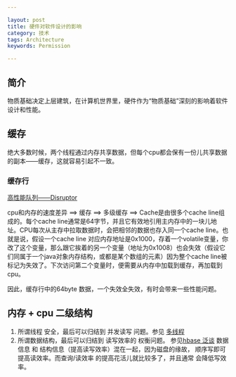 ```yaml
---

layout: post
title: 硬件对软件设计的影响
category: 技术
tags: Architecture
keywords: Permission

---
```


## 简介

物质基础决定上层建筑，在计算机世界里，硬件作为“物质基础”深刻的影响着软件设计和性能。

## 缓存

绝大多数时候，两个线程通过内存共享数据，但每个cpu都会保有一份儿共享数据的副本——缓存，这就容易引起不一致。

### 缓存行

[高性能队列——Disruptor](https://tech.meituan.com/disruptor.html)

cpu和内存的速度差异 ==> 缓存 ==> 多级缓存 ==> Cache是由很多个cache line组成的。每个cache line通常是64字节，并且它有效地引用主内存中的一块儿地址。CPU每次从主存中拉取数据时，会把相邻的数据也存入同一个cache line。也就是说，假设一个cache line 对应内存地址是0x1000，存着一个volatile变量，你改了这个变量，那么跟它挨着的另一个变量（地址为0x1008）也会失效（假设它们同属于一个java对象内存结构，或都是某个数组的元素）因为整个cache line被标记为失效了。下次访问第二个变量时，便需要从内存中加载到缓存，再加载到cpu。

因此，缓存行中的64byte 数据，一个失效全失效，有时会带来一些性能问题。

## 内存 + cpu 二级结构

1. 所谓线程 安全，最后可以归结到 并发读写 问题。参见 [多线程](http://qiankunli.github.io/2014/10/09/Threads.html)
2. 所谓数据结构，最后可以归结到 读写效率的 权衡问题。 参见[hbase 泛谈](http://qiankunli.github.io/2018/04/08/hbase.html) 数据信息 和 结构信息（提高读写效率）混在一起，因为磁盘的缘故， 顺序写即可提高读效率。而查询/读效率 的提高花活儿就比较多了，并且通常 会降低写效率。 